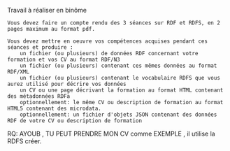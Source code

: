 Travail à réaliser en binôme

    Vous devez faire un compte rendu des 3 séances sur RDF et RDFS, en 2 pages maximum au format pdf.

    Vous devez mettre en oeuvre vos compétences acquises pendant ces séances et produire :
        un fichier (ou plusieurs) de données RDF concernant votre formation et vos CV au format RDF/N3
        un fichier (ou plusieurs) contenant ces mêmes données au format RDF/XML
        un fichier (ou plusieurs) contenant le vocabulaire RDFS que vous aurez utilisé pour décrire vos données
        un CV ou une page décrivant la formation au format HTML contenant des métadonnées RDFa
        optionnellement: le même CV ou description de formation au format HTML5 contenant des microdata.
        optionnellement: un fichier d'objets JSON contenant des données RDF de votre CV ou description de formation

		
RQ: AYOUB , TU PEUT PRENDRE MON CV comme EXEMPLE , il utilise la RDFS créer. 